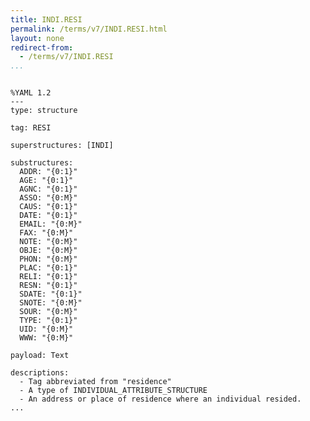 ```yaml
---
title: INDI.RESI
permalink: /terms/v7/INDI.RESI.html
layout: none
redirect-from:
  - /terms/v7/INDI.RESI
...
```


```

%YAML 1.2
---
type: structure

tag: RESI

superstructures: [INDI]

substructures:
  ADDR: "{0:1}"
  AGE: "{0:1}"
  AGNC: "{0:1}"
  ASSO: "{0:M}"
  CAUS: "{0:1}"
  DATE: "{0:1}"
  EMAIL: "{0:M}"
  FAX: "{0:M}"
  NOTE: "{0:M}"
  OBJE: "{0:M}"
  PHON: "{0:M}"
  PLAC: "{0:1}"
  RELI: "{0:1}"
  RESN: "{0:1}"
  SDATE: "{0:1}"
  SNOTE: "{0:M}"
  SOUR: "{0:M}"
  TYPE: "{0:1}"
  UID: "{0:M}"
  WWW: "{0:M}"

payload: Text

descriptions:
  - Tag abbreviated from "residence"
  - A type of INDIVIDUAL_ATTRIBUTE_STRUCTURE
  - An address or place of residence where an individual resided.
...

```